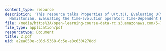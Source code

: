 ```yaml
---
content_type: resource
description: 'This resource talks Properties of U(t,t0), Evaluating U(t,t0): Time-Independent
  Hamiltonian, Evaluating the time-evolution operator: Time-Dependent Hamiltonian.'
file: /media/https%3A/open-learning-course-data-rc.s3.amazonaws.com/5-74-introductory-quantum-mechanics-ii-spring-2004/a2ea850ec85d53686c5ee8c6304278dd_2.pdf
file_type: application/pdf
resourcetype: Document
title: 2.pdf
uid: a2ea850e-c85d-5368-6c5e-e8c6304278dd
---
```

